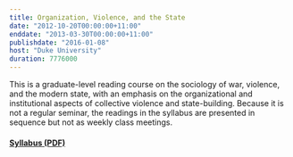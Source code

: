 ```yaml
---
title: Organization, Violence, and the State
date: "2012-10-20T00:00:00+11:00"
enddate: "2013-03-30T00:00:00+11:00"
publishdate: "2016-01-08"
host: "Duke University"
duration: 7776000
---
```


This is a graduate-level reading course on the sociology of war, violence, and the modern state, with an emphasis on the organizational and institutional aspects of collective violence and state-building. Because it is not a regular seminar, the readings in the syllabus are presented in sequence but not as weekly class meetings.

<!--more-->

#### [Syllabus (PDF)](http://www.kieranhealy.org/files/teaching/war-and-the-state.pdf) 

